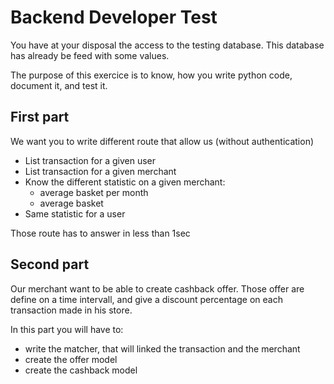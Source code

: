 # Backend Developer Test

You have at your disposal the access to the testing database. This database has already be
feed with some values.

The purpose of this exercice is to know, how you write python code, document it, and test it.

## First part
We want you to write different route that allow us (without authentication)
* List transaction for a given user
* List transaction for a given merchant
* Know the different statistic on a given merchant:
    * average basket per month
    * average basket
* Same statistic for a user

Those route has to answer in less than 1sec

## Second part
Our merchant want to be able to create cashback offer. Those offer are define on a time intervall,
and give a discount percentage on each transaction made in his store.

In this part you will have to:
* write the matcher, that will linked the transaction and the merchant
* create the offer model
* create the cashback model